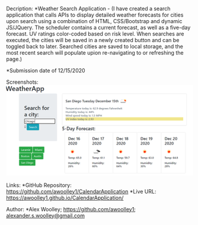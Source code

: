 Decription: 
*Weather Search Application - (I have created a search application that calls APIs to display detailed weather forecasts for cities upon search using a combination of HTML, CSS/Bootstrap and dynamic JS/JQuery.  The scheduler contains a current forecast, as well as a five-day forecast. UV ratings color-coded based on risk level. When searches are executed, the cities will be saved in a newly created button and can be toggled back to later.  Searched cities are saved to local storage, and the most recent search will populate upion re-navigating to or refreshing the page.)

*Submission date of 12/15/2020

Screenshots:
![Screenshot 1](./Assets/Capture1.PNG)

Links: 
*GitHub Repository: https://github.com/awoolley1/CalendarApplication
*Live URL: https://awoolley1.github.io/CalendarApplication/

Author: 
*Alex Woolley; https://github.com/awoolley1; alexander.s.woolley@gmail.com